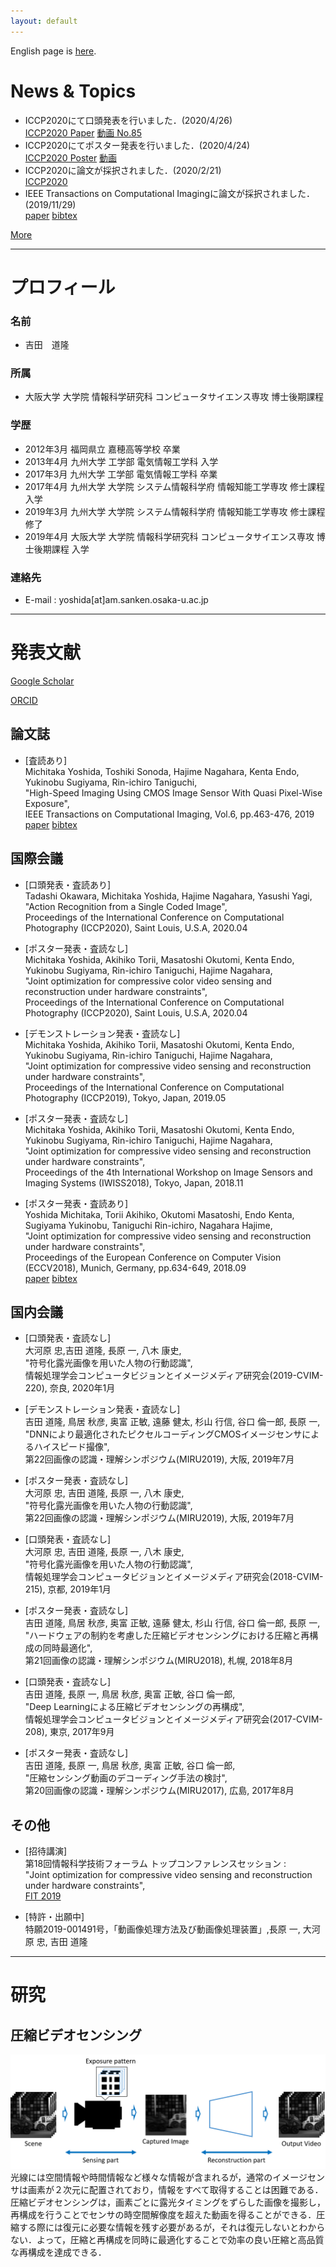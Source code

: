 ```yaml
---
layout: default
---
```



English page is [here](./index_en.html).



# News & Topics

- ICCP2020にて口頭発表を行いました．(2020/4/26)  
[ICCP2020 Paper](https://iccp2020.engr.wustl.edu/) [動画 No.85](https://www.youtube.com/watch?v=yDBU-3Ag3bQ)
- ICCP2020にてポスター発表を行いました．(2020/4/24)  
[ICCP2020 Poster](https://iccp2020.engr.wustl.edu/) [動画](https://www.youtube.com/watch?v=6WHq7_sICAA&t=1s)
- ICCP2020に論文が採択されました．(2020/2/21)  
[ICCP2020](https://iccp2020.engr.wustl.edu/)
- IEEE Transactions on Computational Imagingに論文が採択されました．(2019/11/29)  
[paper](https://ieeexplore.ieee.org/document/8918110) [bibtex](/bib/tci2019.bib)


[More](./news)

---

# プロフィール
### 名前
- 吉田　道隆

### 所属
- 大阪大学 大学院 情報科学研究科 コンピュータサイエンス専攻 博士後期課程

### 学歴
- 2012年3月 福岡県立 嘉穂高等学校 卒業
- 2013年4月 九州大学 工学部 電気情報工学科 入学
- 2017年3月 九州大学 工学部 電気情報工学科 卒業
- 2017年4月 九州大学 大学院 システム情報科学府 情報知能工学専攻 修士課程 入学
- 2019年3月 九州大学 大学院 システム情報科学府 情報知能工学専攻 修士課程 修了
- 2019年4月 大阪大学 大学院 情報科学研究科 コンピュータサイエンス専攻 博士後期課程 入学

### 連絡先
- E-mail : yoshida[at]am.sanken.osaka-u.ac.jp

---

# 発表文献
[Google Scholar](https://scholar.google.com/citations?user=4YBUtSEAAAAJ)

[ORCID](https://orcid.org/0000-0002-2227-6345)
## 論文誌
- [査読あり]  
Michitaka Yoshida, Toshiki Sonoda, Hajime Nagahara, Kenta Endo, Yukinobu Sugiyama, Rin-ichiro Taniguchi,  
"High-Speed Imaging Using CMOS Image Sensor With Quasi Pixel-Wise Exposure",  
IEEE Transactions on Computational Imaging, Vol.6, pp.463-476, 2019  
[paper](https://doi.org/10.1109/TCI.2019.2956885) [bibtex](/bib/tci2019.bib)

## 国際会議
- [口頭発表・査読あり]  
Tadashi Okawara, Michitaka Yoshida, Hajime Nagahara, Yasushi Yagi,  
"Action Recognition from a Single Coded Image",  
Proceedings of the International Conference on Computational Photography (ICCP2020), Saint Louis, U.S.A, 2020.04


- [ポスター発表・査読なし]  
Michitaka Yoshida, Akihiko Torii, Masatoshi Okutomi, Kenta Endo, Yukinobu Sugiyama, Rin-ichiro Taniguchi, Hajime Nagahara,  
"Joint optimization for compressive color video sensing and reconstruction under hardware constraints",  
Proceedings of the International Conference on Computational Photography (ICCP2020), Saint Louis, U.S.A, 2020.04


- [デモンストレーション発表・査読なし]  
Michitaka Yoshida, Akihiko Torii, Masatoshi Okutomi, Kenta Endo, Yukinobu Sugiyama, Rin-ichiro Taniguchi, Hajime Nagahara,  
"Joint optimization for compressive video sensing and reconstruction under hardware constraints",  
Proceedings of the International Conference on Computational Photography (ICCP2019), Tokyo, Japan, 2019.05

- [ポスター発表・査読なし]  
Michitaka Yoshida, Akihiko Torii, Masatoshi Okutomi, Kenta Endo, Yukinobu Sugiyama, Rin-ichiro Taniguchi, Hajime Nagahara,  
"Joint optimization for compressive video sensing and reconstruction under hardware constraints",  
Proceedings of the 4th International Workshop on Image Sensors and Imaging Systems (IWISS2018), Tokyo, Japan, 2018.11

- [ポスター発表・査読あり]  
Yoshida Michitaka, Torii Akihiko, Okutomi Masatoshi, Endo Kenta, Sugiyama Yukinobu, Taniguchi Rin-ichiro, Nagahara Hajime,  
"Joint optimization for compressive video sensing and reconstruction under hardware constraints",  
Proceedings of the European Conference on Computer Vision (ECCV2018), Munich, Germany, pp.634-649, 2018.09  
[paper](http://openaccess.thecvf.com/content_ECCV_2018/papers/Michitaka_Yoshida_Joint_optimization_for_ECCV_2018_paper.pdf) [bibtex](/bib/eccv2018.bib)

## 国内会議
- [口頭発表・査読なし]  
大河原 忠,吉田 道隆, 長原 一, 八木 康史,  
"符号化露光画像を用いた人物の行動認識",  
情報処理学会コンピュータビジョンとイメージメディア研究会(2019-CVIM-220), 奈良, 2020年1月

- [デモンストレーション発表・査読なし]  
吉田 道隆, 鳥居 秋彦, 奥富 正敏, 遠藤 健太, 杉山 行信, 谷口 倫一郎, 長原 一,  
"DNNにより最適化されたピクセルコーディングCMOSイメージセンサによるハイスピード撮像",  
第22回画像の認識・理解シンポジウム(MIRU2019), 大阪, 2019年7月

- [ポスター発表・査読なし]  
大河原 忠, 吉田 道隆, 長原 一, 八木 康史,  
"符号化露光画像を用いた人物の行動認識",  
第22回画像の認識・理解シンポジウム(MIRU2019), 大阪, 2019年7月

- [口頭発表・査読なし]  
大河原 忠, 吉田 道隆, 長原 一, 八木 康史,  
"符号化露光画像を用いた人物の行動認識",  
情報処理学会コンピュータビジョンとイメージメディア研究会(2018-CVIM-215), 京都, 2019年1月

- [ポスター発表・査読なし]  
吉田 道隆, 鳥居 秋彦, 奥富 正敏, 遠藤 健太, 杉山 行信, 谷口 倫一郎, 長原 一,  
"ハードウェアの制約を考慮した圧縮ビデオセンシングにおける圧縮と再構成の同時最適化",  
第21回画像の認識・理解シンポジウム(MIRU2018), 札幌, 2018年8月

- [口頭発表・査読なし]  
吉田 道隆, 長原 一, 鳥居 秋彦, 奥富 正敏, 谷口 倫一郎,  
"Deep Learningによる圧縮ビデオセンシングの再構成",  
情報処理学会コンピュータビジョンとイメージメディア研究会(2017-CVIM-208), 東京, 2017年9月

- [ポスター発表・査読なし]  
吉田 道隆, 長原 一, 鳥居 秋彦, 奥富 正敏, 谷口 倫一郎,  
"圧縮センシング動画のデコーディング手法の検討",  
第20回画像の認識・理解シンポジウム(MIRU2017), 広島, 2017年8月


## その他
- [招待講演]  
第18回情報科学技術フォーラム トップコンファレンスセッション :  
"Joint optimization for compressive video sensing and reconstruction under hardware constraints",  
[FIT 2019](https://www.ipsj.or.jp/event/fit/fit2019/FIT2019program_web/data/html/event/eventTCS3.html)

- [特許・出願中]  
特願2019-001491号，「動画像処理方法及び動画像処理装置」,長原 一, 大河原 忠, 吉田 道隆

---

# 研究
## 圧縮ビデオセンシング

![Compressive video sensing](/assets/img/cvs.png)
光線には空間情報や時間情報など様々な情報が含まれるが，通常のイメージセンサは画素が２次元に配置されており，情報をすべて取得することは困難である．圧縮ビデオセンシングは，画素ごとに露光タイミングをずらした画像を撮影し，再構成を行うことでセンサの時空間解像度を超えた動画を得ることができる．圧縮する際には復元に必要な情報を残す必要があるが，それは復元しないとわからない．よって，圧縮と再構成を同時に最適化することで効率の良い圧縮と高品質な再構成を達成できる．
